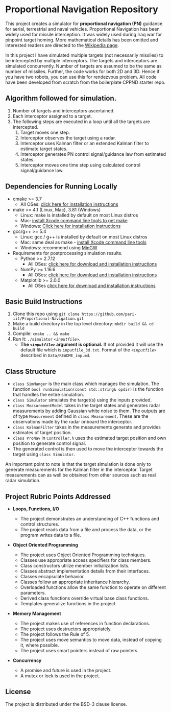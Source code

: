 
# Proportional Navigation Repository

This project creates a simulator for **proportional navigation (PN)** guidance for aerial, terrestrial and naval vehicles. Proportional Navigation has been widely used for missile interception. It was widely used during Iraq war for pinpoint target homing. More mathematical details has been omitted and interested readers are directed to the [Wikipedia page](https://en.wikipedia.org/wiki/Proportional_navigation).

In this project I have simulated multiple targets (not necessarily missiles) to be intercepted by multiple interceptors. The targets and interceptors are simulated concurrently. Number of targets are assumed to be the same as number of missiles. Further, the code works for both 2D and 3D. Hence if you have two robots, you can use this for rendezvous problem. All code have been developed from scratch from the boilerplate CPPND starter repo. 

## Algorithm followed for simulation.

1. Number of targets and interceptors ascertained. 
2. Each interceptor assigned to a target. 
3. The following steps are executed in a loop until all the targets are intercepted.
    1. Target moves one step.
    2. Interceptor observes the target using a radar.
    3. Interceptor uses Kalman filter or an extended Kalman filter to estimate target states. 
    4. Interceptor generates PN control signal/guidance law from estimated states. 
    5. Interceptor moves one time step using calculated control signal/guidance law. 

## Dependencies for Running Locally

* cmake >= 3.7
  * All OSes: [click here for installation instructions](https://cmake.org/install/)
* make >= 4.1 (Linux, Mac), 3.81 (Windows)
  * Linux: make is installed by default on most Linux distros
  * Mac: [install Xcode command line tools to get make](https://developer.apple.com/xcode/features/)
  * Windows: [Click here for installation instructions](http://gnuwin32.sourceforge.net/packages/make.htm)
* gcc/g++ >= 5.4
  * Linux: gcc / g++ is installed by default on most Linux distros
  * Mac: same deal as make - [install Xcode command line tools](https://developer.apple.com/xcode/features/)
  * Windows: recommend using [MinGW](http://www.mingw.org/)
* Requirements for postprocessing simulation results.
  * Python >= 2.7.12 
    * All OSes: [click here for download and installation instructions](https://www.python.org/downloads/)
  * NumPy >= 1.16.6 
    * All OSes: [click here for download and installation instructions](https://numpy.org/)
  * Matplotlib >= 2.0.0 
    * All OSes [click here for download and installation instructions](https://matplotlib.org/users/installing.html)

## Basic Build Instructions

1. Clone this repo using `git clone https://github.com/pari-iit/Proportional-Navigation.git`
2. Make a build directory in the top level directory: `mkdir build && cd build`
3. Compile: `cmake .. && make`
4. Run it: `./simulator` _`<inputfile>`_.
    * **The _`<inputfile>`_ argument is optional.** If not provided it will use the default file which is `inputfile_3d.txt`. Format of the _`<inputfile>`_ described in `Data/README_inp.md`.

## Class Structure

* `class SimManger` is the main class which manages the simulation. The function `bool runSimulation(const std::string& opdir)` is the function that handles the entire simulation.
* `class Simulator` simulates the target(s) using the inputs provided.
* `class MeasurementModel` takes in the target states and generates radar measurements by adding Gaussian white noise to them. The outputs are of type `Measurement` defined in `class Measurement`. These are the observations made by the radar onboard the interceptor.
* `class KalmanFilter` takes in the measurements generate and provides estimates of target position.
* `class ProNav` in `Controller.h` uses the estimated target position and own position to generate control signal.
* The generated control is then used to move the interceptor towards the target using `class Simulator`.

An important point to note is that the target simulation is done only to generate measurements for the Kalman filter in the interceptor. Target measurements can as well be obtained from other sources such as real radar simulation.

## Project Rubric Points Addressed

* **Loops, Functions, I/O**
  * The project demonstrates an understanding of C++ functions and control structures.
  * The project reads data from a file and process the data, or the program writes data to a file.

* **Object Oriented Programming**
  * The project uses Object Oriented Programming techniques.
  * Classes use appropriate access specifiers for class members.
  * Class constructors utilize member initialization lists.
  * Classes abstract implementation details from their interfaces.
  * Classes encapsulate behavior.
  * Classes follow an appropriate inheritance hierarchy.
  * Overloaded functions allow the same function to operate on different parameters.
  * Derived class functions override virtual base class functions.
  * Templates generalize functions in the project.

* **Memory Management**
  * The project makes use of references in function declarations.
  * The project uses destructors appropriately.
  * The project follows the Rule of 5.
  * The project uses move semantics to move data, instead of copying it, where possible.
  * The project uses smart pointers instead of raw pointers.

* **Concurrency**
  * A promise and future is used in the project.
  * A mutex or lock is used in the project.

## License

The project is distributed under the BSD-3 clause license.